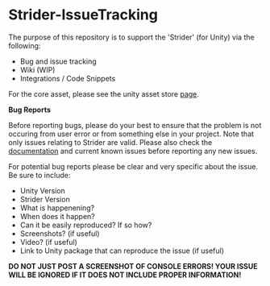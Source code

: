 # Strider-IssueTracking

The purpose of this repository is to support the 'Strider' (for Unity) via the following:
- Bug and issue tracking
- Wiki (WIP)
- Integrations / Code Snippets

For the core asset, please see the unity asset store <a href=''>page</a>.

<b>Bug Reports</b>

Before reporting bugs, please do your best to ensure that the problem is not occuring from user error or from something else in your project. Note that only issues relating to Strider are valid. Please also check the <a href=''>documentation</a> and current known issues before reporting any new issues.

For potential bug reports please be clear and very specific about the issue. Be sure to include:
- Unity Version
- Strider Version
- What is happenening?
- When does it happen?
- Can it be easily reproduced? If so how?
- Screenshots? (if useful)
- Video? (if useful)
- Link to Unity package that can reproduce the issue (if useful)

<b>DO NOT JUST POST A SCREENSHOT OF CONSOLE ERRORS! YOUR ISSUE WILL BE IGNORED IF IT DOES NOT INCLUDE PROPER INFORMATION!</b>

